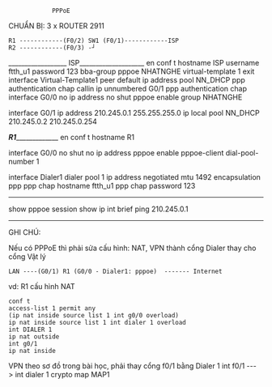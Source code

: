 				PPPoE

CHUẨN BỊ:
 3 x ROUTER 2911

	R1 ------------(F0/2) SW1 (F0/1)------------ISP
	R2 ------------(F0/3) -┘

__________________ ISP____________________
en
conf t
hostname ISP
username ftth_u1 password 123
bba-group pppoe NHATNGHE
virtual-template 1
exit
interface Virtual-Template1
peer default ip address pool NN_DHCP
ppp authentication chap callin
ip unnumbered G0/1
ppp authentication chap
interface G0/0
no ip address
no shut
pppoe enable group NHATNGHE

interface G0/1
ip address 210.245.0.1 255.255.255.0
ip local pool NN_DHCP 210.245.0.2 210.245.0.254

_________________R1______________________________
en
conf t
hostname R1

interface G0/0
 no shut
 no ip address
 pppoe enable
 pppoe-client dial-pool-number 1
 
interface Dialer1
 dialer pool 1
 ip address negotiated
 mtu 1492
 encapsulation ppp
 ppp chap hostname ftth_u1
 ppp chap password 123

___________________________________________________
show pppoe session
show ip int brief
ping 210.245.0.1
___________________________________________________

GHI CHÚ:

Nếu có PPPoE thì phải sửa cấu hình: NAT, VPN thành cổng Dialer thay cho cổng Vật lý

	LAN ----(G0/1) R1 (G0/0 - Dialer1: pppoe)  ------- Internet

vd: R1 cấu hình NAT

	conf t
	access-list 1 permit any
	(ip nat inside source list 1 int g0/0 overload)
	ip nat inside source list 1 int dialer 1 overload
	int DIALER 1
	ip nat outside
	int g0/1
	ip nat inside
	
VPN theo sơ đồ trong bài học, phải thay cổng f0/1 bằng Dialer 1
	int f0/1 ---> int dialer 1
	crypto map MAP1






















